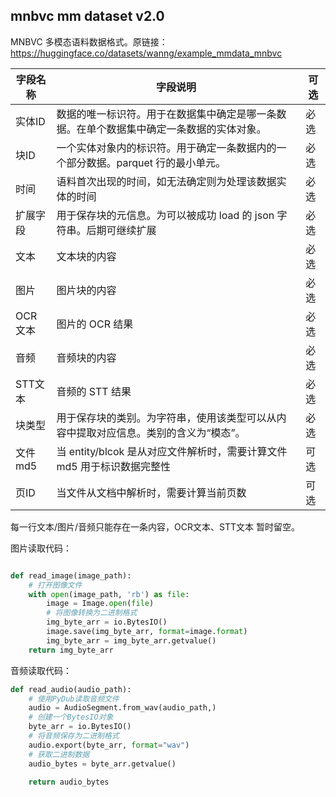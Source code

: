 ## mnbvc mm dataset v2.0

MNBVC 多模态语料数据格式。原链接：https://huggingface.co/datasets/wanng/example_mmdata_mnbvc

|字段名称|字段说明|可选|
|-|-|-|
|实体ID|数据的唯一标识符。用于在数据集中确定是哪一条数据。在单个数据集中确定一条数据的实体对象。|必选|
|块ID|一个实体对象内的标识符。用于确定一条数据内的一个部分数据。parquet 行的最小单元。 |必选|
|时间|语料首次出现的时间，如无法确定则为处理该数据实体的时间 |必选|
|扩展字段|用于保存块的元信息。为可以被成功 load 的 json 字符串。后期可继续扩展 |必选|
|文本|文本块的内容 |必选 |
|图片|图片块的内容 |必选 |
|OCR文本|图片的 OCR 结果 |必选 |
|音频|音频块的内容 |必选 |
|STT文本|音频的 STT 结果 |必选 |
|块类型|用于保存块的类别。为字符串，使用该类型可以从内容中提取对应信息。类别的含义为“模态”。 |必选|
|文件md5|当 entity/blcok 是从对应文件解析时，需要计算文件 md5 用于标识数据完整性 |可选|
|页ID|当文件从文档中解析时，需要计算当前页数 |可选|

每一行文本/图片/音频只能存在一条内容，OCR文本、STT文本 暂时留空。

图片读取代码：

``` python

def read_image(image_path):
    # 打开图像文件
    with open(image_path, 'rb') as file:
        image = Image.open(file)
        # 将图像转换为二进制格式
        img_byte_arr = io.BytesIO()
        image.save(img_byte_arr, format=image.format)
        img_byte_arr = img_byte_arr.getvalue()
    return img_byte_arr
```

音频读取代码：
``` python
def read_audio(audio_path):
    # 使用PyDub读取音频文件
    audio = AudioSegment.from_wav(audio_path,)
    # 创建一个BytesIO对象
    byte_arr = io.BytesIO()
    # 将音频保存为二进制格式
    audio.export(byte_arr, format="wav")
    # 获取二进制数据
    audio_bytes = byte_arr.getvalue()

    return audio_bytes
```

 